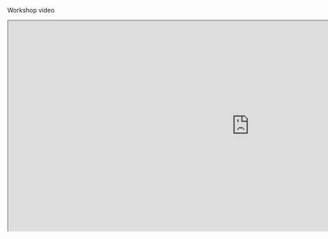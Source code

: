 Workshop video

<iframe src="https://drive.google.com/file/d/11YMgoR99Nk5Wnkgfl4T-6ENY562rSAet/preview?start=1" width="1100" height="480"></iframe>